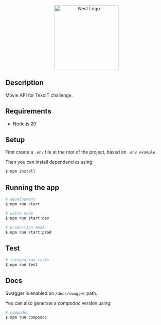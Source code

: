 <p align="center">
  <a href="http://nestjs.com/" target="blank"><img src="https://nestjs.com/img/logo-small.svg" width="200" alt="Nest Logo" /></a>
</p>

## Description

Movie API for TexoIT challenge.

## Requirements

- Node.js 20

## Setup

First create a `.env` file at the root of the project, based on `.env.example`.

Then you can install dependencies using:

```bash
$ npm install
```

## Running the app

```bash
# development
$ npm run start

# watch mode
$ npm run start:dev

# production mode
$ npm run start:prod
```

## Test

```bash
# integration tests
$ npm run test
```

## Docs

Swagger is enabled on `/docs/swagger` path.

You can also generate a compodoc version using:

```bash
# compodoc
$ npm run compodoc
```

